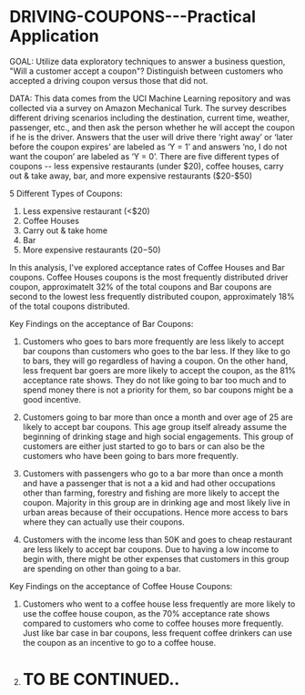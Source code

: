 # DRIVING-COUPONS---Practical Application 

GOAL: Utilize data exploratory techniques to answer a business question, "Will a customer accept a coupon"? Distinguish between customers who accepted a driving coupon versus those that did not.

DATA: This data comes from the UCI Machine Learning repository and was collected via a survey on Amazon Mechanical Turk. The survey describes different driving scenarios including the destination, current time, weather, passenger, etc., and then ask the person whether he will accept the coupon if he is the driver. Answers that the user will drive there ‘right away’ or ‘later before the coupon expires’ are labeled as ‘Y = 1’ and answers ‘no, I do not want the coupon’ are labeled as ‘Y = 0’. There are five different types of coupons -- less expensive restaurants (under $20), coffee houses, carry out & take away, bar, and more expensive restaurants ($20-$50) 

5 Different Types of Coupons:
1. Less expensive restaurant (<$20)
2. Coffee Houses
3. Carry out & take home
4. Bar
5. More expensive restaurants ($20-$50)

In this analysis, I've explored acceptance rates of Coffee Houses and Bar coupons. Coffee Houses coupons is the most frequently distributed driver coupon, approximatelt 32% of the total coupons and Bar coupons are second to the lowest less frequently distributed coupon, approximately 18% of the total coupons distributed. 


Key Findings on the acceptance of Bar Coupons:

1. Customers who goes to bars more frequently are less likely to accept bar coupons than customers who goes to the bar less. If they like to go to bars, they will go regardless of having a coupon. On the other hand, less frequent bar goers are more likely to accept the coupon, as the 81% acceptance rate shows. They do not like going to bar too much and to spend money there is not a priority for them, so bar coupons might be a good incentive. 

2. Customers going to bar more than once a month and over age of 25 are likely to accept bar coupons. This age group itself already assume the beginning of drinking stage and high social engagements. This group of customers  are either just started to go to bars or can also be the customers who have been going to bars more frequently. 


3. Customers with passengers who go to a bar more than once a month and have a passenger that is not a a kid and had other occupations other than farming, forestry and fishing are more likely to accept the coupon. Majority in this group are in drinking age and most likely live in urban areas because of their occupations. Hence more access to bars where they can actually use their coupons.

4. Customers with the income less than 50K and goes to cheap restaurant are less likely to accept bar coupons. Due to having a low income to begin with, there might be other expenses that customers in this group are spending on other than going to a bar.


Key Findings on the acceptance of Coffee House Coupons:

1. Customers who went to a coffee house less frequently are more likely to use the coffee house coupon, as the 70% acceptance rate shows compared to customers who come to coffee houses more frequently. Just like bar case in bar coupons, less frequent coffee drinkers can use the coupon as an incentive to go to a coffee house.

2. # TO BE CONTINUED..